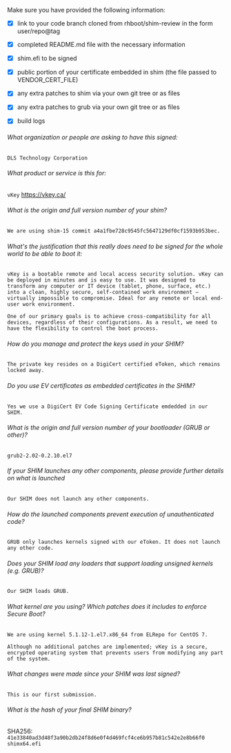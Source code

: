 Make sure you have provided the following information:

 - [x] link to your code branch cloned from rhboot/shim-review in the form user/repo@tag
 - [x] completed README.md file with the necessary information
 - [x] shim.efi to be signed
 - [x] public portion of your certificate embedded in shim (the file passed to VENDOR_CERT_FILE)
 - [x] any extra patches to shim via your own git tree or as files
 - [x] any extra patches to grub via your own git tree or as files
 - [x] build logs


###### What organization or people are asking to have this signed:
`DLS Technology Corporation`

###### What product or service is this for:
`vKey`
https://vkey.ca/

###### What is the origin and full version number of your shim?
`We are using shim-15 commit a4a1fbe728c9545fc5647129df0cf1593b953bec.`

###### What's the justification that this really does need to be signed for the whole world to be able to boot it:
`vKey is a bootable remote and local access security solution. vKey can be deployed in minutes and is easy to use. It was designed to transform any computer or IT device (tablet, phone, surface, etc.) into a clean, highly secure, self-contained work environment – virtually impossible to compromise. Ideal for any remote or local end-user work environment.`

`One of our primary goals is to achieve cross-compatibility for all devices, regardless of their configurations. As a result, we need to have the flexibility to control the boot process.`

###### How do you manage and protect the keys used in your SHIM?
`The private key resides on a DigiCert certified eToken, which remains locked away.`

###### Do you use EV certificates as embedded certificates in the SHIM?
`Yes we use a DigiCert EV Code Signing Certificate emdedded in our SHIM.`

###### What is the origin and full version number of your bootloader (GRUB or other)?
`grub2-2.02-0.2.10.el7`

###### If your SHIM launches any other components, please provide further details on what is launched
`Our SHIM does not launch any other components.`

###### How do the launched components prevent execution of unauthenticated code?
`GRUB only launches kernels signed with our eToken. It does not launch any other code.`

###### Does your SHIM load any loaders that support loading unsigned kernels (e.g. GRUB)?
`Our SHIM loads GRUB.`

###### What kernel are you using? Which patches does it includes to enforce Secure Boot?
`We are using kernel 5.1.12-1.el7.x86_64 from ELRepo for CentOS 7.`

`Although no additional patches are implemented; vKey is a secure, encrypted operating system that prevents users from modifying any part of the system.`

###### What changes were made since your SHIM was last signed?
`This is our first submission.`

###### What is the hash of your final SHIM binary?
SHA256:
`41e33840ad3d48f3a90b2db24f8d6e0f4d469fcf4ce6b957b81c542e2e8b66f0  shimx64.efi`
